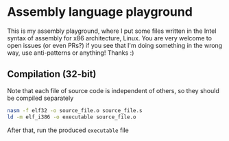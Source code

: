 # Assembly language playground

This is my assembly playground, where I put some files written in the Intel syntax of assembly for
x86 architecture, Linux. You are very welcome to open issues (or even PRs?) if you see that I'm
doing something in the wrong way, use anti-patterns or anything! Thanks :)

## Compilation (32-bit)

Note that each file of source code is independent of others, so they should be compiled
separately

```sh
nasm -f elf32 -o source_file.o source_file.s
ld -m elf_i386 -o executable source_file.o
```

After that, run the produced `executable` file
